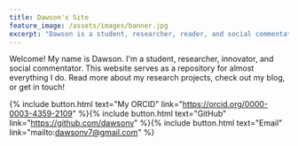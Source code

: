 ```yaml
---
title: Dawson's Site
feature_image: /assets/images/banner.jpg
excerpt: "Dawson is a student, researcher, reader, and social commentator. This website serves as a repository for almost everything he does."
---
```


Welcome! My name is Dawson. I'm a student, researcher, innovator, and social commentator. This website serves as a repository for almost everything I do. Read more about my research projects, check out my blog, or get in touch!

{% include button.html text="My ORCID" link="https://orcid.org/0000-0003-4359-2109" %}{% include button.html text="GitHub" link="https://github.com/dawsonv" %}{% include button.html text="Email" link="mailto:dawsonv7@gmail.com" %}
